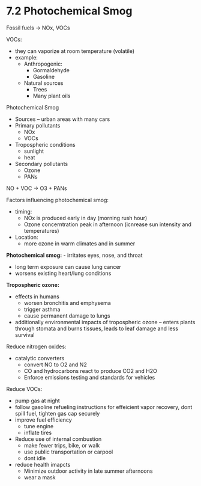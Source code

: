 # 7.2 Photochemical Smog

Fossil fuels -&gt; NOx, VOCs

VOCs:

* they can vaporize at room temperature \(volatile\)
* example:
  * Anthropogenic:
    * Gormaldehyde
    * Gasoline
  * Natural sources
    * Trees
    * Many plant oils

Photochemical Smog

* Sources – urban areas with many cars
* Primary pollutants
  * NOx
  * VOCs
* Tropospheric conditions
  * sunlight
  * heat
* Secondary pollutants
  * Ozone
  * PANs

NO + VOC -&gt; O3 + PANs

Factors influencing photochemical smog:

* timing:
  * NOx is produced early in day \(morning rush hour\)
  * Ozone concerntration peak in afternoon \(icnrease sun intensity and temperatures\)
* Location:
  * more ozone in warm climates and in summer

**Photochemical smog:** - irritates eyes, nose, and throat

* long term exposure can cause lung cancer
* worsens existing heart/lung conditions

**Tropospheric ozone:**

* effects in humans
  * worsen bronchitis and emphysema
  * trigger asthma
  * cause permanent damage to lungs
* additionally environmental impacts of tropospheric ozone – enters plants through stomata and burns tissues, leads to leaf damage and less survival

Reduce nitrogen oxides:

* catalytic converters
  * convert NO to O2 and N2
  * CO and hydrocarbons react to produce CO2 and H2O
  * Enforce emissions testing and standards for vehicles

Reduce VOCs:

* pump gas at night
* follow gasoline refueling instructions for effeicient vapor recovery, dont spill fuel, tighten gas cap securely
* improve fuel efficiency
  * tune engine
  * inflate tires
* Reduce use of internal combustion
  * make fewer trips, bike, or walk
  * use public transportation or carpool
  * dont idle
* reduce health imapcts
  * Minimize outdoor activity in late summer afternoons
  * wear a mask

